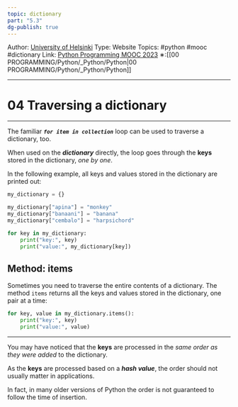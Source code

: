 ```yaml
---
topic: dictionary
part: "5.3"
dg-publish: true
---
```

Author: [University of Helsinki](https://programming-23.mooc.fi/)
Type: Website
Topics: #python #mooc #dictionary
Link: [Python Programming MOOC 2023](https://programming-23.mooc.fi/)
∗:[[00 PROGRAMMING/Python/_Python/Python\|00 PROGRAMMING/Python/_Python/Python]] 

---
# 04 Traversing a dictionary

--- 
The familiar ___`for item in collection`___ loop can be used to traverse a dictionary, too.

When used on the ___dictionary___ directly, the loop goes through the __keys__ stored in the dictionary, _one by one_.

In the following example, all keys and values stored in the dictionary are printed out:

```python
my_dictionary = {}

my_dictionary["apina"] = "monkey"
my_dictionary["banaani"] = "banana"
my_dictionary["cembalo"] = "harpsichord"

for key in my_dictionary:
    print("key:", key)
    print("value:", my_dictionary[key])
```

## Method: items

Sometimes you need to traverse the entire contents of a dictionary. The method `items` returns all the keys and values stored in the dictionary, one pair at a time:

```python
for key, value in my_dictionary.items():
    print("key:", key)
    print("value:", value)
```

---

You may have noticed that the __keys__ are processed in the _same order as they were added_ to the dictionary.

As the __keys__ are processed based on a ___hash value___, the order should not usually matter in applications.

In fact, in many older versions of Python the order is not guaranteed to follow the time of insertion.

